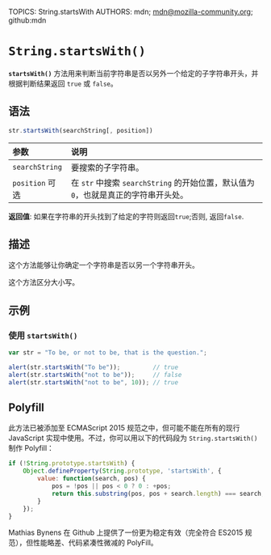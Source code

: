 TOPICS: String.startsWith
AUTHORS: mdn; mdn@mozilla-community.org; github:mdn

# `String.startsWith()`

**`startsWith()`** 方法用来判断当前字符串是否以另外一个给定的子字符串开头，并根据判断结果返回 `true` 或 `false`。

## 语法

```javascript
str.startsWith(searchString[, position])
```

| 参数 | 说明 |
| :-- | :-- |
| `searchString` | 要搜索的子字符串。|
| `position` 可选 | 在 `str` 中搜索 `searchString` 的开始位置，默认值为 `0`，也就是真正的字符串开头处。|

**返回值**: 如果在字符串的开头找到了给定的字符则返回`true`;否则, 返回`false`.

## 描述

这个方法能够让你确定一个字符串是否以另一个字符串开头。

这个方法区分大小写。

## 示例

### 使用 `startsWith()`

```javascript
var str = "To be, or not to be, that is the question.";

alert(str.startsWith("To be"));         // true
alert(str.startsWith("not to be"));     // false
alert(str.startsWith("not to be", 10)); // true
```

## Polyfill

此方法已被添加至 ECMAScript 2015 规范之中，但可能不能在所有的现行 JavaScript 实现中使用。不过，你可以用以下的代码段为 `String.startsWith()` 制作 Polyfill：

```javascript
if (!String.prototype.startsWith) {
    Object.defineProperty(String.prototype, 'startsWith', {
        value: function(search, pos) {
            pos = !pos || pos < 0 ? 0 : +pos;
            return this.substring(pos, pos + search.length) === search;
        }
    });
}
```

Mathias Bynens 在 Github 上提供了一份更为稳定有效（完全符合 ES2015 规范），但性能略差、代码紧凑性微减的 PolyFill。
